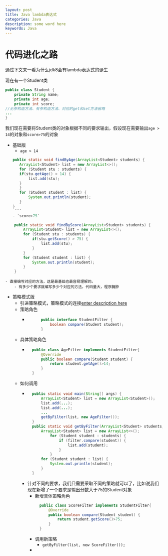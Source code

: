 ```yaml
---
layout: post
title: Java lambda表达式
categories: Java
description: some word here
keywords: Java
---
```


# 代码进化之路
通过下文来一看为什么jdk8会有lambda表达式的诞生

现在有一个Student类
```java
public class Student {
    private String name;
    private int age;
    private int score;
//无参构造方法、有参构造方法、对应的get和set方法省略
...
}
```
我们现在需要将Student类的对象根据不同的要求输出，假设现在需要输出`age > 14`的对象和`score>75`的对象

- 基础版
	- `age > 14`
	 ```java
	public static void findByAge(ArrayList<Student> students) {
		ArrayList<Student> list = new ArrayList<>();
		for (Student stu : students) {
		if(stu.getAge() > 14) {
			list.add(stu);
		}
		}
		for (Student student : list) {
			System.out.println(student);
		}
	}
	  ```
	- `score>75`
```java
	public static void findByScore(ArrayList<Student> students) {
		ArrayList<Student> list = new ArrayList<>();
		for (Student stu : students) {
			if(stu.getScore() > 75) {
				list.add(stu);
			}
		}
		for (Student student : list) {
			System.out.println(student);
		}
	}
```
	- 直接编写对应的方法，这是最基础也最容易理解的。
		- 有多少个要求就编写多少个对应的方法，代码量大，程序臃肿
- 策略模式版
	- 引进策略模式，策略模式的连接[enter description here](阿斯蒂芬去玩儿)
	- 策略角色
		- ```java
				public interface StudentFilter {
					boolean compare(Student student);
				}
		  ```
	- 具体策略角色
		- ```java
			public class AgeFilter implements StudentFilter{
				@Override
				public boolean compare(Student student) {
					return student.getAge()>14;
				}
			}
		  ```
	- 如何调用
		- ```java
			public static void main(String[] args) {
				ArrayList<Student> list = new ArrayList<Student>();
				list.add(...);
				list.add(...);
				...
				getByFilter(list, new AgeFilter());
			}
			public static void getByFilter(ArrayList<Student> students, StudentFilter filter) {
				ArrayList<Student> list = new ArrayList<>();
					for (Student student : students) {
						if (filter.compare(student)) {
							list.add(student);
						}
					}
				for (Student student : list) {
					System.out.println(student);
				}
			}
		  ```
		- 针对不同的要求，我们只需要采取不同的策略就可以了，比如说我们现在新增了一个要求是输出分数大于75的Student对象
			- 新增具体策略角色
			  ```java
				public class ScoreFilter implements StudentFilter{
					@Override
					public boolean compare(Student student) {
						return student.getScore()>75;
					}
				}
			  ```
			- 调用新策略
				- `getByFilter(list, new ScoreFilter());`
			- 
